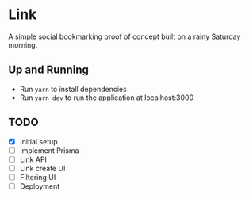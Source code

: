 # Link

A simple social bookmarking proof of concept built on a rainy Saturday morning.

## Up and Running

* Run `yarn` to install dependencies
* Run `yarn dev` to run the application at localhost:3000

## TODO

- [x] Initial setup
- [ ] Implement Prisma
- [ ] Link API
- [ ] Link create UI
- [ ] Filtering UI
- [ ] Deployment